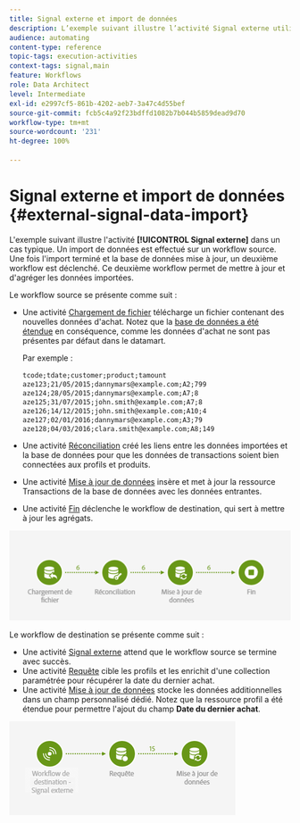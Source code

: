 ```yaml
---
title: Signal externe et import de données
description: L’exemple suivant illustre l’activité Signal externe utilisée avec l’import de données.
audience: automating
content-type: reference
topic-tags: execution-activities
context-tags: signal,main
feature: Workflows
role: Data Architect
level: Intermediate
exl-id: e2997cf5-861b-4202-aeb7-3a47c4d55bef
source-git-commit: fcb5c4a92f23bdffd1082b7b044b5859dead9d70
workflow-type: tm+mt
source-wordcount: '231'
ht-degree: 100%

---
```


# Signal externe et import de données {#external-signal-data-import}

L&#39;exemple suivant illustre l&#39;activité **[!UICONTROL Signal externe]** dans un cas typique. Un import de données est effectué sur un workflow source. Une fois l&#39;import terminé et la base de données mise à jour, un deuxième workflow est déclenché. Ce deuxième workflow permet de mettre à jour et d&#39;agréger les données importées.

Le workflow source se présente comme suit :

* Une activité [Chargement de fichier](../../automating/using/load-file.md) télécharge un fichier contenant des nouvelles données d&#39;achat. Notez que la [base de données a été étendue](../../developing/using/data-model-concepts.md) en conséquence, comme les données d&#39;achat ne sont pas présentes par défaut dans le datamart.

  Par exemple :

  ```
  tcode;tdate;customer;product;tamount
  aze123;21/05/2015;dannymars@example.com;A2;799
  aze124;28/05/2015;dannymars@example.com;A7;8
  aze125;31/07/2015;john.smith@example.com;A7;8
  aze126;14/12/2015;john.smith@example.com;A10;4
  aze127;02/01/2016;dannymars@example.com;A3;79
  aze128;04/03/2016;clara.smith@example.com;A8;149
  ```

* Une activité [Réconciliation](../../automating/using/reconciliation.md) créé les liens entre les données importées et la base de données pour que les données de transactions soient bien connectées aux profils et produits.
* Une activité [Mise à jour de données](../../automating/using/update-data.md) insère et met à jour la ressource Transactions de la base de données avec les données entrantes.
* Une activité [Fin](../../automating/using/start-and-end.md) déclenche le workflow de destination, qui sert à mettre à jour les agrégats.

![](assets/signal_example_source1.png)

Le workflow de destination se présente comme suit :

* Une activité [Signal externe](../../automating/using/external-signal.md) attend que le workflow source se termine avec succès.
* Une activité [Requête](../../automating/using/query.md#enriching-data) cible les profils et les enrichit d&#39;une collection paramétrée pour récupérer la date du dernier achat.
* Une activité [Mise à jour de données](../../automating/using/update-data.md) stocke les données additionnelles dans un champ personnalisé dédié. Notez que la ressource profil a été étendue pour permettre l&#39;ajout du champ **Date du dernier achat**.

![](assets/signal_example_source2.png)
